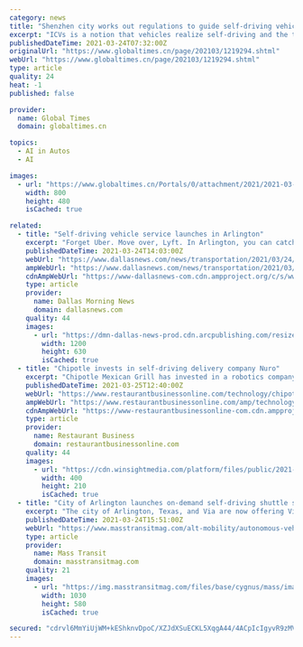 ```yaml
---
category: news
title: "Shenzhen city works out regulations to guide self-driving vehicles"
excerpt: "ICVs is a notion that vehicles realize self-driving and the traffic efficiency will be greatly improved through the in-built advanced sensors, controllers and actuators, as well as the in-vehicle and inter-vehicle communication networks. The draft laws ..."
publishedDateTime: 2021-03-24T07:32:00Z
originalUrl: "https://www.globaltimes.cn/page/202103/1219294.shtml"
webUrl: "https://www.globaltimes.cn/page/202103/1219294.shtml"
type: article
quality: 24
heat: -1
published: false

provider:
  name: Global Times
  domain: globaltimes.cn

topics:
  - AI in Autos
  - AI

images:
  - url: "https://www.globaltimes.cn/Portals/0/attachment/2021/2021-03-24/0bd57d96-0641-4855-9efb-f725917b018d.jpeg"
    width: 800
    height: 480
    isCached: true

related:
  - title: "Self-driving vehicle service launches in Arlington"
    excerpt: "Forget Uber. Move over, Lyft. In Arlington, you can catch a self-driving ride. The city now has a small fleet of self-driving vehicles that will"
    publishedDateTime: 2021-03-24T14:03:00Z
    webUrl: "https://www.dallasnews.com/news/transportation/2021/03/24/self-driving-vehicle-service-launches-in-arlington/"
    ampWebUrl: "https://www.dallasnews.com/news/transportation/2021/03/24/self-driving-vehicle-service-launches-in-arlington/?outputType=amp"
    cdnAmpWebUrl: "https://www-dallasnews-com.cdn.ampproject.org/c/s/www.dallasnews.com/news/transportation/2021/03/24/self-driving-vehicle-service-launches-in-arlington/?outputType=amp"
    type: article
    provider:
      name: Dallas Morning News
      domain: dallasnews.com
    quality: 44
    images:
      - url: "https://dmn-dallas-news-prod.cdn.arcpublishing.com/resizer/n2rLFs4Knkkc4gdEKSvA0eB_-bA=/1200x630/smart/filters:no_upscale()/cloudfront-us-east-1.images.arcpublishing.com/dmn/LBGOHI7EQJDWXB5OAPNGRIO4HY.jpg"
        width: 1200
        height: 630
        isCached: true
  - title: "Chipotle invests in self-driving delivery company Nuro"
    excerpt: "Chipotle Mexican Grill has invested in a robotics company that operates a fleet of self-driving delivery vehicles."
    publishedDateTime: 2021-03-25T12:40:00Z
    webUrl: "https://www.restaurantbusinessonline.com/technology/chipotle-invests-self-driving-delivery-company-nuro"
    ampWebUrl: "https://www.restaurantbusinessonline.com/amp/technology/chipotle-invests-self-driving-delivery-company-nuro"
    cdnAmpWebUrl: "https://www-restaurantbusinessonline-com.cdn.ampproject.org/c/s/www.restaurantbusinessonline.com/amp/technology/chipotle-invests-self-driving-delivery-company-nuro"
    type: article
    provider:
      name: Restaurant Business
      domain: restaurantbusinessonline.com
    quality: 44
    images:
      - url: "https://cdn.winsightmedia.com/platform/files/public/2021-03/background/400x600/Nuro-Shutterstock_1616675375.jpg?hY1FEGOKg9dyRqNux1KxGDPzYVMlUWRw"
        width: 400
        height: 210
        isCached: true
  - title: "City of Arlington launches on-demand self-driving shuttle service with RAPID"
    excerpt: "The city of Arlington, Texas, and Via are now offering Via Arlington customers a choice to be picked up in a self-driving vehicle for trips around downtown and the University of Texas at Arlington (UTA). The Arlington RAPID pilot program, available to ..."
    publishedDateTime: 2021-03-24T15:51:00Z
    webUrl: "https://www.masstransitmag.com/alt-mobility/autonomous-vehicles/press-release/21215713/via-transportation-city-of-arlington-launches-ondemand-selfdriving-shuttle-service-with-rapid"
    type: article
    provider:
      name: Mass Transit
      domain: masstransitmag.com
    quality: 21
    images:
      - url: "https://img.masstransitmag.com/files/base/cygnus/mass/image/2021/03/16x9/via.605b5fc47a408.png?auto=format&fit=max&w=1200"
        width: 1030
        height: 580
        isCached: true

secured: "cdrvl6MmYiUjWM+kEShknvDpoC/XZJdXSuECKL5XqgA44/4ACpIcIgyvR9zMVwa9u8er7mI4N1deSs8Ga7Xhm3Ov0nnwokml5AfsQnmb72g/qMlacorwIO1T+X2ek1L07+yfuWmlmepCyxXJbgH2YlWAKcgGudQUNIQsFMZhIEh4mrj2GqKebxduhjqN1d4LC/aID48IOY1tzeZ9bMNDdypsPcozmCGyK9nGN3YmF5IO5JbT4w+kECsRY/p0aQU9kochtGlM43PKcRgyzT4wZdN6F6pGbX2Moig4HIRCqY/UrkcQBaO1+LioXnemppLHLN1ataT5N5RZ+MGq7BE97D41b476Itfe8LkpDkJGOy8=;3Jgm9FA+ErmKS3FBY9KzQA=="
---
```


